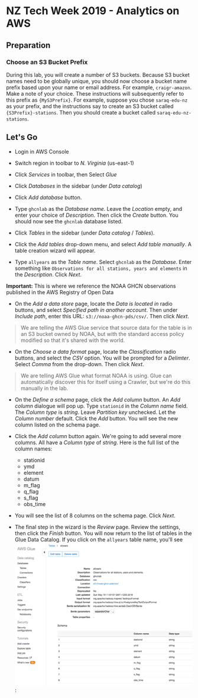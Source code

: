 # NZ Tech Week 2019 - Analytics on AWS

## Preparation

### Choose an S3 Bucket Prefix
During this lab, you will create a number of S3 buckets. Because S3 bucket names need to be globally unique, you should now choose a bucket name prefix based upon your name or email address. For example, `craigr-amazon`. Make a note of your choice. These instructions will subsequently refer to this prefix as `{MyS3Prefix}`. For example, suppose you chose `saraq-edu-nz` as your prefix, and the instructions say to create an S3 bucket called `{S3Prefix}-stations`. Then you should create a bucket called `saraq-edu-nz-stations`.

## Let's Go

- Login in AWS Console

- Switch region in toolbar to *N. Virginia* (us-east-1)

- Click *Services* in toolbar, then Select *Glue*

- Click *Databases* in the sidebar (under *Data catalog*)

- Click *Add database* button.

- Type `ghcnlab` as the *Database name*. Leave the *Location* empty, and enter your choice of *Description*. Then click the *Create* button. You should now see the `ghcnlab` database listed.

- Click *Tables* in the sidebar (under *Data catalog* / *Tables*).

- Click the *Add tables* drop-down menu, and select *Add table manually*. A table creation wizard will appear.

- Type `allyears` as the *Table name*. Select `ghcnlab` as the *Database*. Enter something like `Observations for all stations, years and elements` in the *Description*. Click *Next*.

**Important:** This is where we reference the NOAA GHCN observations published in the AWS Registry of Open Data

- On the *Add a data store* page, locate the *Data is located in* radio buttons, and select *Specified path in another account*. Then under *Include path*, enter this URL: `s3://noaa-ghcn-pds/csv/`. Then click *Next*.

> We are telling the AWS Glue service that source data for the table is in an S3 bucket owned by NOAA, but with the standard access policy modified so that it's shared with the world.

- On the *Choose a data format* page, locate the *Classification* radio buttons, and select the *CSV* option. You will be prompted for a *Delimter*. Select *Comma* from the drop-down. Then click *Next*.

> We are telling AWS Glue what format NOAA is using. Glue can automatically discover this for itself using a Crawler, but we're do this manually in the lab.

- On the *Define a schema* page, click the *Add column* button. An *Add column* dialogue will pop up. Type `stationid` in the *Column name* field. The *Column type* is *string*. Leave *Partition key* unchecked. Let the *Column number* default. Click the *Add* button. You will see the new column listed on the schema page.

- Click the *Add column* button again. We're going to add several more columns. All have a *Column type* of *string*. Here is the full list of the column names:
  - stationid
  - ymd
  - element
  - datum
  - m_flag
  - q_flag
  - s_flag
  - obs_time

- You will see the list of 8 columns on the schema page. Click *Next*.

- The final step in the wizard is the *Review* page. Review the settings, then click the *Finish* button. You will now return to the list of tables in the Glue Data Catalog. If you click on the `allyears` table name, you'll see ![this](./Glue-Schema-allyears.png):

